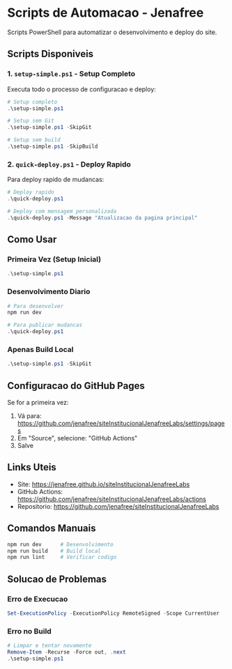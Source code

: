 # Scripts de Automacao - Jenafree

Scripts PowerShell para automatizar o desenvolvimento e deploy do site.

## Scripts Disponiveis

### 1. `setup-simple.ps1` - Setup Completo
Executa todo o processo de configuracao e deploy:

```powershell
# Setup completo
.\setup-simple.ps1

# Setup sem Git
.\setup-simple.ps1 -SkipGit

# Setup sem build
.\setup-simple.ps1 -SkipBuild
```

### 2. `quick-deploy.ps1` - Deploy Rapido
Para deploy rapido de mudancas:

```powershell
# Deploy rapido
.\quick-deploy.ps1

# Deploy com mensagem personalizada
.\quick-deploy.ps1 -Message "Atualizacao da pagina principal"
```

## Como Usar

### Primeira Vez (Setup Inicial)
```powershell
.\setup-simple.ps1
```

### Desenvolvimento Diario
```powershell
# Para desenvolver
npm run dev

# Para publicar mudancas
.\quick-deploy.ps1
```

### Apenas Build Local
```powershell
.\setup-simple.ps1 -SkipGit
```

## Configuracao do GitHub Pages

Se for a primeira vez:
1. Vá para: https://github.com/jenafree/siteInstitucionalJenafreeLabs/settings/pages
2. Em "Source", selecione: "GitHub Actions"
3. Salve

## Links Uteis

- Site: https://jenafree.github.io/siteInstitucionalJenafreeLabs
- GitHub Actions: https://github.com/jenafree/siteInstitucionalJenafreeLabs/actions
- Repositorio: https://github.com/jenafree/siteInstitucionalJenafreeLabs

## Comandos Manuais

```powershell
npm run dev      # Desenvolvimento
npm run build    # Build local
npm run lint     # Verificar codigo
```

## Solucao de Problemas

### Erro de Execucao
```powershell
Set-ExecutionPolicy -ExecutionPolicy RemoteSigned -Scope CurrentUser
```

### Erro no Build
```powershell
# Limpar e tentar novamente
Remove-Item -Recurse -Force out, .next
.\setup-simple.ps1
```
